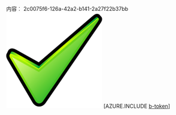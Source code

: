 内容︰ 2c0075f6-126a-42a2-b141-2a27f22b37bb![图像](765a1b9f-15a4-4998-9c5a-bbbf49d8f80f.png)
[AZURE.INCLUDE [b-token](33bf12d9-6667-4069-ada4-00359050cfc5.md)]
